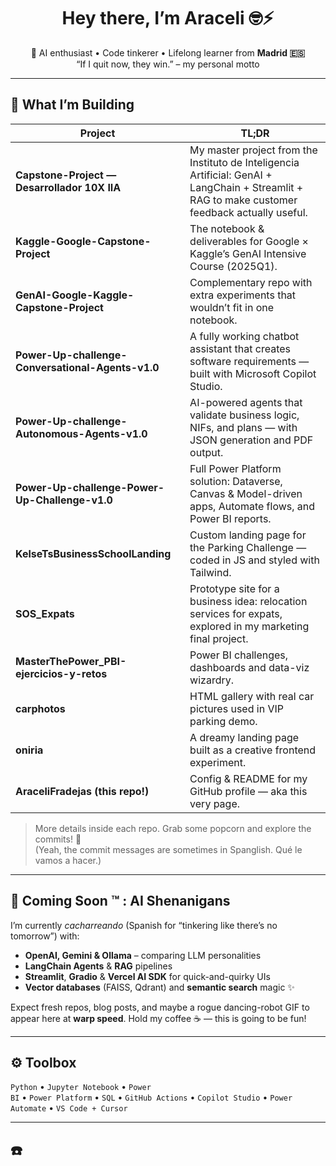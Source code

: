 <!--  Hi there, I’m Araceli!  -->
<h1 align="center">Hey there, I’m Araceli 🤓⚡</h1>
<p align="center">
  🚀  AI enthusiast • Code tinkerer • Lifelong learner from <strong>Madrid 🇪🇸</strong>  
  <br/>“If I quit now, they win.” – my personal motto
</p>

---

## 🔭 What I’m Building

| Project | TL;DR |
|---------|-------|
| **Capstone-Project — Desarrollador 10X IIA** | My master project from the Instituto de Inteligencia Artificial: GenAI + LangChain + Streamlit + RAG to make customer feedback actually useful. |
| **Kaggle-Google-Capstone-Project** | The notebook & deliverables for Google × Kaggle’s GenAI Intensive Course (2025Q1). |
| **GenAI-Google-Kaggle-Capstone-Project** | Complementary repo with extra experiments that wouldn’t fit in one notebook. |
| **Power-Up-challenge-Conversational-Agents-v1.0** | A fully working chatbot assistant that creates software requirements — built with Microsoft Copilot Studio. |
| **Power-Up-challenge-Autonomous-Agents-v1.0** | AI-powered agents that validate business logic, NIFs, and plans — with JSON generation and PDF output. |
| **Power-Up-challenge-Power-Up-Challenge-v1.0** | Full Power Platform solution: Dataverse, Canvas & Model-driven apps, Automate flows, and Power BI reports. |
| **KelseTsBusinessSchoolLanding** | Custom landing page for the Parking Challenge — coded in JS and styled with Tailwind. |
| **SOS_Expats** | Prototype site for a business idea: relocation services for expats, explored in my marketing final project. |
| **MasterThePower_PBI-ejercicios-y-retos** | Power BI challenges, dashboards and data-viz wizardry. |
| **carphotos** | HTML gallery with real car pictures used in VIP parking demo. |
| **oniria** | A dreamy landing page built as a creative frontend experiment. |
| **AraceliFradejas (this repo!)** | Config & README for my GitHub profile — aka this very page. |

> More details inside each repo. Grab some popcorn and explore the commits! 🍿  
> (Yeah, the commit messages are sometimes in Spanglish. Qué le vamos a hacer.)

---

## 🤖 Coming Soon ™ : AI Shenanigans

I’m currently *cacharreando* (Spanish for “tinkering like there’s no tomorrow”) with:

* **OpenAI, Gemini & Ollama** – comparing LLM personalities  
* **LangChain Agents** & **RAG** pipelines  
* **Streamlit**, **Gradio** & **Vercel AI SDK** for quick-and-quirky UIs  
* **Vector databases** (FAISS, Qdrant) and **semantic search** magic ✨  

Expect fresh repos, blog posts, and maybe a rogue dancing-robot GIF to appear here at **warp speed**. Hold my coffee ☕ — this is going to be fun!

---

## ⚙️ Toolbox

<code>Python</code> • <code>Jupyter&nbsp;Notebook</code> • <code>Power BI</code> • <code>Power Platform</code> • <code>SQL</code> • <code>GitHub&nbsp;Actions</code> • <code>Copilot Studio</code> • <code>Power Automate</code> • <code>VS Code + Cursor</code>

---

## ☎️

